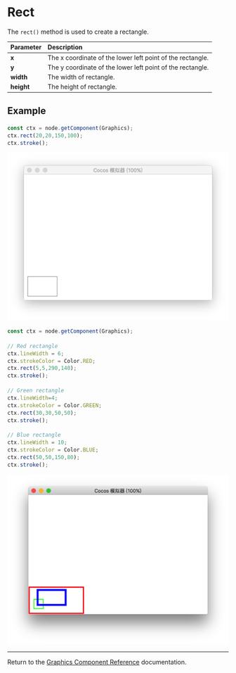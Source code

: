 # Rect

The `rect()` method is used to create a rectangle.

| Parameter | Description |
| :-------------- | :----------- |
| **x** | The x coordinate of the lower left point of the rectangle. |
| **y** | The y coordinate of the lower left point of the rectangle. |
| **width** | The width of rectangle. |
| **height** | The height of rectangle. |

## Example

```ts
const ctx = node.getComponent(Graphics);
ctx.rect(20,20,150,100);
ctx.stroke();
```

![rect.png](rect.png)

```ts
const ctx = node.getComponent(Graphics);

// Red rectangle
ctx.lineWidth = 6;
ctx.strokeColor = Color.RED;
ctx.rect(5,5,290,140);
ctx.stroke();

// Green rectangle
ctx.lineWidth=4;
ctx.strokeColor = Color.GREEN;
ctx.rect(30,30,50,50);
ctx.stroke();

// Blue rectangle
ctx.lineWidth = 10;
ctx.strokeColor = Color.BLUE;
ctx.rect(50,50,150,80);
ctx.stroke();
```

![rect2.png](rect2.png)

<hr>

Return to the [Graphics Component Reference](../graphics.md) documentation.
